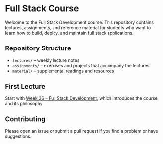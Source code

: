 # Full Stack Course

Welcome to the Full Stack Development course. This repository contains lectures, assignments, and reference material for students who want to learn how to build, deploy, and maintain full stack applications.

## Repository Structure

- `lectures/` – weekly lecture notes
- `assignments/` – exercises and projects that accompany the lectures
- `material/` – supplemental readings and resources

## First Lecture

Start with [Week 36 – Full Stack Development](lectures/36.md), which introduces the course and its philosophy.

## Contributing

Please open an issue or submit a pull request if you find a problem or have suggestions.


